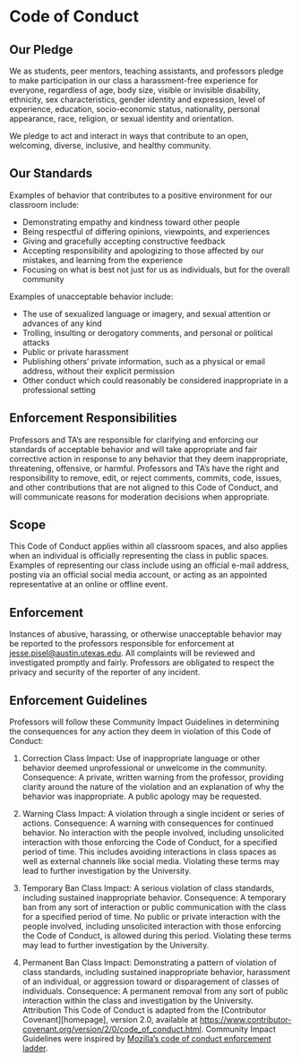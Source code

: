 # Code of Conduct

## Our Pledge

We as students, peer mentors, teaching assistants, and professors pledge to make participation in our class a harassment-free experience for everyone, regardless of age, body size, visible or invisible disability, ethnicity, sex characteristics, gender identity and expression, level of experience, education, socio-economic status, nationality, personal appearance, race, religion, or sexual identity and orientation.

We pledge to act and interact in ways that contribute to an open, welcoming, diverse, inclusive, and healthy community.

## Our Standards

Examples of behavior that contributes to a positive environment for our classroom include:

*	Demonstrating empathy and kindness toward other people
*	Being respectful of differing opinions, viewpoints, and experiences
*	Giving and gracefully accepting constructive feedback
*	Accepting responsibility and apologizing to those affected by our mistakes, and learning from the experience
*	Focusing on what is best not just for us as individuals, but for the overall community

Examples of unacceptable behavior include:
*	The use of sexualized language or imagery, and sexual attention or advances of any kind
*	Trolling, insulting or derogatory comments, and personal or political attacks
*	Public or private harassment
*	Publishing others’ private information, such as a physical or email address, without their explicit permission
*	Other conduct which could reasonably be considered inappropriate in a professional setting

## Enforcement Responsibilities

Professors and TA’s are responsible for clarifying and enforcing our standards of acceptable behavior and will take appropriate and fair corrective action in response to any behavior that they deem inappropriate, threatening, offensive, or harmful.
Professors and TA’s have the right and responsibility to remove, edit, or reject comments, commits, code, issues, and other contributions that are not aligned to this Code of Conduct, and will communicate reasons for moderation decisions when appropriate.

## Scope

This Code of Conduct applies within all classroom spaces, and also applies when an individual is officially representing the class in public spaces. Examples of representing our class include using an official e-mail address, posting via an official social media account, or acting as an appointed representative at an online or offline event.

## Enforcement

Instances of abusive, harassing, or otherwise unacceptable behavior may be reported to the professors responsible for enforcement at jesse.pisel@austin.utexas.edu. All complaints will be reviewed and investigated promptly and fairly.
Professors are obligated to respect the privacy and security of the reporter of any incident.

## Enforcement Guidelines

Professors will follow these Community Impact Guidelines in determining the consequences for any action they deem in violation of this Code of Conduct:

1. Correction
Class Impact: Use of inappropriate language or other behavior deemed unprofessional or unwelcome in the community.
Consequence: A private, written warning from the professor, providing clarity around the nature of the violation and an explanation of why the behavior was inappropriate. A public apology may be requested.

2. Warning
Class Impact: A violation through a single incident or series of actions.
Consequence: A warning with consequences for continued behavior. No interaction with the people involved, including unsolicited interaction with those enforcing the Code of Conduct, for a specified period of time. This includes avoiding interactions in class spaces as well as external channels like social media. Violating these terms may lead to further investigation by the University.

3. Temporary Ban
Class Impact: A serious violation of class standards, including sustained inappropriate behavior.
Consequence: A temporary ban from any sort of interaction or public communication with the class for a specified period of time. No public or private interaction with the people involved, including unsolicited interaction with those enforcing the Code of Conduct, is allowed during this period. Violating these terms may lead to further investigation by the University.

4. Permanent Ban
Class Impact: Demonstrating a pattern of violation of class standards, including sustained inappropriate behavior, harassment of an individual, or aggression toward or disparagement of classes of individuals.
Consequence: A permanent removal from any sort of public interaction within the class and investigation by the University.
Attribution
This Code of Conduct is adapted from the [Contributor Covenant][homepage], version 2.0,
available at https://www.contributor-covenant.org/version/2/0/code_of_conduct.html.
Community Impact Guidelines were inspired by [Mozilla’s code of conduct enforcement ladder](https://github.com/mozilla/diversity).
